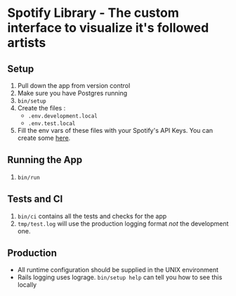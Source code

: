 # Spotify Library - The custom interface to visualize it's followed artists

## Setup

1. Pull down the app from version control
2. Make sure you have Postgres running
3. `bin/setup`
4. Create the files :
   - `.env.development.local`
   - `.env.test.local`
5. Fill the env vars of these files with your Spotify's API Keys. You can create some [here](https://developer.spotify.com/documentation/web-api).  

## Running the App

1. `bin/run`

## Tests and CI

1. `bin/ci` contains all the tests and checks for the app
2. `tmp/test.log` will use the production logging format
   *not* the development one.

## Production

* All runtime configuration should be supplied in the UNIX environment
* Rails logging uses lograge. `bin/setup help` can tell you how to see this locally